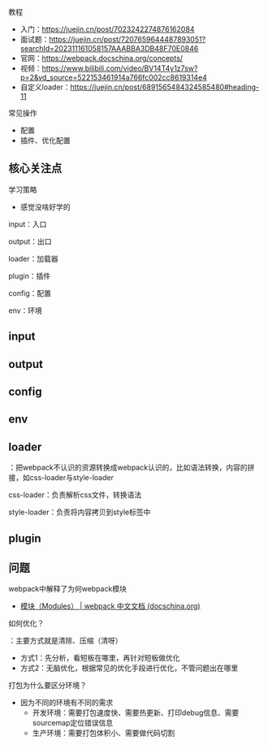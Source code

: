 教程

- 入门：https://juejin.cn/post/7023242274876162084
- 面试题：https://juejin.cn/post/7207659644487893051?searchId=202311161058157AAABBA3DB48F70E0846
- 官网：https://webpack.docschina.org/concepts/
- 视频：https://www.bilibili.com/video/BV14T4y1z7sw?p=2&vd_source=522153461914a766fc002cc8619314e4
- 自定义loader：https://juejin.cn/post/6891565484324585480#heading-11

常见操作

- 配置
- 插件、优化配置





## 核心关注点

学习策略

- 感觉没啥好学的



input：入口

output：出口

loader：加载器

plugin：插件

config：配置

env：环境



## input





## output





## config





## env





## loader

：把webpack不认识的资源转换成webpack认识的，比如语法转换，内容的拼接，如css-loader与style-loader

css-loader：负责解析css文件，转换语法

style-loader：负责将内容拷贝到style标签中





## plugin





## 问题

webpack中解释了为何webpack模块

- [模块（Modules） | webpack 中文文档 (docschina.org)](https://webpack.docschina.org/concepts/modules/)

如何优化？

：主要方式就是清除、压缩（清呀）

- 方式1：先分析，看短板在哪里，再针对短板做优化
- 方式2：无脑优化，根据常见的优化手段进行优化，不管问题出在哪里

打包为什么要区分环境？

- 因为不同的环境有不同的需求
  - 开发环境：需要打包速度快、需要热更新、打印debug信息、需要sourcemap定位错误信息
  - 生产环境：需要打包体积小、需要做代码切割






